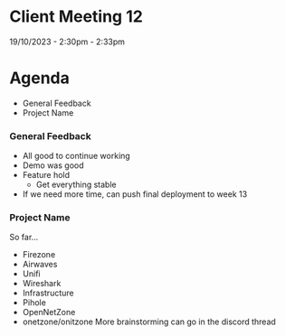 # Client Meeting 12
19/10/2023 - 2:30pm - 2:33pm


# Agenda
- General Feedback
- Project Name

### General Feedback
- All good to continue working
- Demo was good
- Feature hold
    - Get everything stable
- If we need more time, can push final deployment to week 13

### Project Name
So far...
- Firezone
- Airwaves
- Unifi
- Wireshark
- Infrastructure
- Pihole
- OpenNetZone
- onetzone/onitzone
More brainstorming can go in the discord thread

